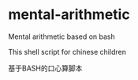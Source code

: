 # mental-arithmetic
Mental arithmetic based on bash

This shell script for chinese children

基于BASH的口心算脚本
